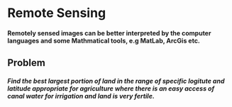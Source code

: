 # Remote Sensing
#### Remotely sensed images can be better interpreted by the computer languages and some Mathmatical tools, e.g MatLab, ArcGis etc.

## Problem
##### Find the best **largest portion** of land in the **range of specific logitute and latitude** appropriate for **agriculture** where there is an easy access of **canal water** for irrigation and land is very **fertile**.
